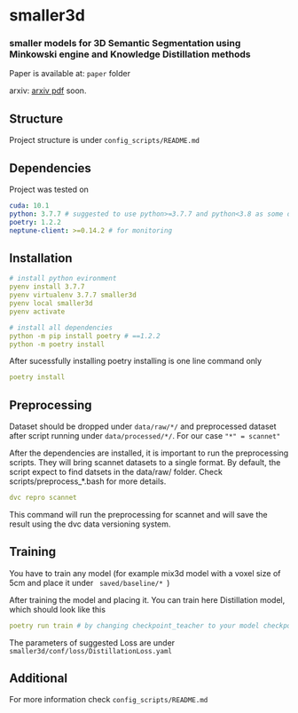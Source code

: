 # smaller3d
### smaller models for 3D Semantic Segmentation using Minkowski engine and Knowledge Distillation methods

Paper is available at: ```paper``` folder

arxiv: [arxiv pdf](http://arxiv.org/abs/2305.03188) soon.


## Structure

Project structure is under ```config_scripts/README.md```

## Dependencies
Project was tested on 
```yaml
cuda: 10.1
python: 3.7.7 # suggested to use python>=3.7.7 and python<3.8 as some dependencies are not correct
poetry: 1.2.2
neptune-client: >=0.14.2 # for monitoring
```
## Installation



```yaml
# install python evironment
pyenv install 3.7.7
pyenv virtualenv 3.7.7 smaller3d
pyenv local smaller3d
pyenv activate

# install all dependencies
python -m pip install poetry # ==1.2.2
python -m poetry install
```

After sucessfully installing poetry installing is one line command only
```yaml
poetry install
```





## Preprocessing
Dataset should be dropped under ```data/raw/*/``` and preprocessed dataset after script running under ```data/processed/*/```. For our case ```"*" = scannet"```  

After the dependencies are installed, it is important to run the preprocessing scripts. They will bring scannet   datasets to a single format. By default, the script expect to find datsets in the data/raw/ folder. Check scripts/preprocess_*.bash for more details.

```yaml
dvc repro scannet
``` 
This command will run the preprocessing for scannet and will save the result using the dvc data versioning system.


## Training

You have to train any model (for example mix3d model with a voxel size of 5cm and place it under ```  saved/baseline/*  ```)

After training the model and placing it. You can train here Distillation model, which should look like this

```yaml
poetry run train # by changing checkpoint_teacher to your model checkpoint inside  "smaller3d/conf/conf.yaml"
```

The parameters of suggested Loss are under ```  smaller3d/conf/loss/DistillationLoss.yaml  ```

## Additional
For more information check ```config_scripts/README.md```